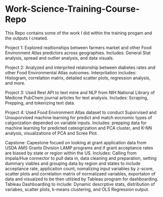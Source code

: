# Work-Science-Training-Course-Repo
This Repo contains some of the work I did within the training progam and the outputs I created. 


Project 1: Explored realtionships between farmers market and other Food Environment Atlas predictors across geographies. Includes: General Stat analysis, spread and outlier analysis, and data visuals. 


Project 2: Analyzed and interprited relatonship between diabetes rates and other Food Environmental Atlas outcomes. Interpritation includes: Histogram, correlaiton matrix, detailed scatter plots, regression analysis, and more. 


Project 3: Used Rest API to text mine and NLP from NIH National Library of Medicne PubChem journal articles for text analysis. Includes: Scraping, Prepping, and tokenizing text data. 


Project 4: Used Food Environment Atlas dataset to conduct Suporvised and Unsuporvised machine learning for predict and match eocnomic types of catgorization depended on variable inputs. Includes: prepping data for machine learning for predicted cateogrization and PCA cluster, and K-NN analysis, visualizations of PCA and Scree Plot. 


Capstone: Capestone focued on looking at grant application data from USDA AMS Grants Division LAMP programs and if grant acceptance rates are biased by state or region within the US. Includes: Calling from impala/Hue connector to pull data in, data cleaning and preparation, setting dummary viables and grouping data by region and states to include acceptance rate, applicaiton count, nomalizing input variables by z-score, scatter plots and correlation matrix of normalizaed variables, exportaton of data and visualzed to be then utilzied by Tableau program for dashboarding. Tableau Dashboarding to include: Dynamic descrptive stats, distribution of variabes, scatter plots, k-means clustering, and OLS Regression output. 
